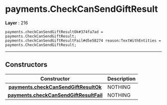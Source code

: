 # payments.CheckCanSendGiftResult

**Layer** : 216

```tl
payments.checkCanSendGiftResultOk#374fa7ad = payments.CheckCanSendGiftResult;
payments.checkCanSendGiftResultFail#d5e58274 reason:TextWithEntities = payments.CheckCanSendGiftResult;
```

---

## Constructors

| Constructor | Description |
| :---: | :--- |
| [**payments.checkCanSendGiftResultOk**](constructor/payments.checkCanSendGiftResultOk) | NOTHING |
| [**payments.checkCanSendGiftResultFail**](constructor/payments.checkCanSendGiftResultFail) | NOTHING |